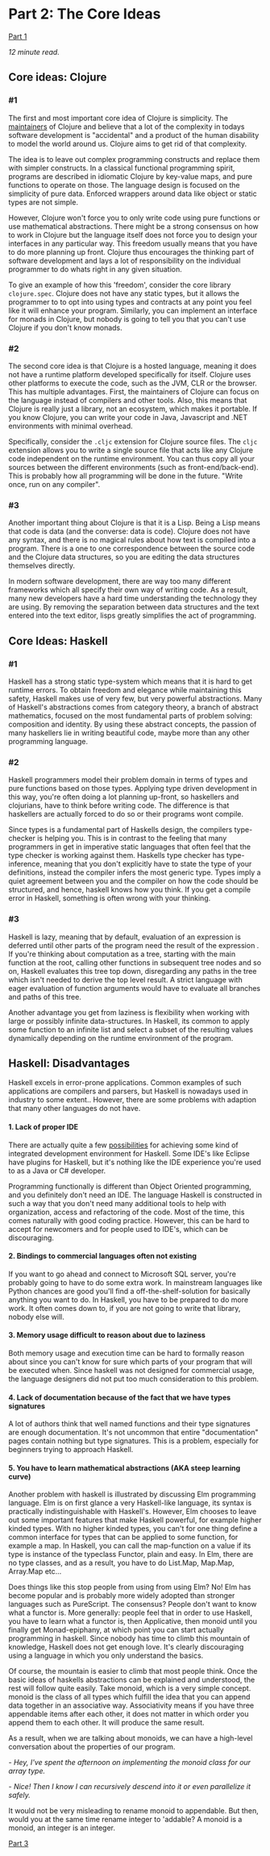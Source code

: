 [1]: /blog/post?id=dynamic_vs_static_p1
[2]: https://wiki.haskell.org/IDEs
[3]: cognitect
[4]: /blog/post?id=dynamic_vs_static_p3

# Part 2: The Core Ideas

[Part 1][1]

*12 minute read.*

## Core ideas: Clojure

### #1

The first and most important core idea of Clojure is simplicity. The
[maintainers][3] of Clojure and believe that a lot of the complexity in todays
software development is "accidental" and a product of the human disability to
model the world around us. Clojure aims to get rid of that complexity.

The idea is to leave out complex programming constructs and replace them with
simpler constructs. In a classical functional programming spirit, programs are
described in idiomatic Clojure by key-value maps, and pure functions to operate
on those. The language design is focused on the simplicity of pure data.
Enforced wrappers around data like object or static types are not simple.

However, Clojure won't force you to only write code using pure functions or use
mathematical abstractions. There might be a strong consensus on how to work in
Clojure but the language itself does not force you to design your interfaces in
any particular way. This freedom usually means that you have to do more
planning up front. Clojure thus encourages the thinking part of software
development and lays a lot of responsibility on the individual programmer to do
whats right in any given situation.

To give an example of how this 'freedom', consider the core library
`clojure.spec`.  Clojure does not have any static types, but it allows the
programmer to to opt into using types and contracts at any point you feel like
it will enhance your program.  Similarly, you can implement an interface for
monads in Clojure, but nobody is going to tell you that you can't use Clojure
if you don't know monads.

### #2

The second core idea is that Clojure is a hosted language, meaning it does not
have a runtime platform developed specifically for itself. Clojure uses other
platforms to execute the code, such as the JVM, CLR or the browser. This has
multiple advantages. First, the maintainers of Clojure can focus on the
language instead of compilers and other tools. Also, this means that Clojure is
really just a library, not an ecosystem, which makes it portable. If you know
Clojure, you can write your code in Java, Javascript and .NET environments with
minimal overhead.

Specifically, consider the `.cljc` extension for Clojure source files. The
`cljc` extension allows you to write a single source file that acts like any
Clojure code independent on the runtime environment. You can thus copy all your
sources between the different environments (such as front-end/back-end). This
is probably how all programming will be done in the future. "Write once, run
on any compiler".

### #3

Another important thing about Clojure is that it is a Lisp. Being a Lisp means
that code is data (and the converse: data is code). Clojure does
not have any syntax, and there is no magical rules about how text is compiled
into a program. There is a one to one correspondence between the source code
and the Clojure data structures, so you are editing the data structures
themselves directly.

In modern software development, there are way too many different frameworks
which all specify their own way of writing code. As a result, many new
developers have a hard time understanding the technology they are using. By
removing the separation between data structures and the text entered into the
text editor, lisps greatly simplifies the act of programming.

## Core Ideas: Haskell

### #1

Haskell has a strong static type-system which means that it is hard to get
runtime errors. To obtain freedom and elegance while maintaining this safety,
Haskell makes use of very few, but very powerful abstractions. Many of
Haskell's abstractions comes from category theory, a branch of abstract
mathematics, focused on the most fundamental parts of problem solving:
composition and identity. By using these abstract concepts, the passion of many
haskellers lie in writing beautiful code, maybe more than any other programming
language.

### #2

Haskell programmers model their problem domain in terms of types and pure
functions based on those types. Applying type driven development in this way,
you're often doing a lot planning up-front, so haskellers and clojurians,
have to think before writing code. The difference is that haskellers are
actually forced to do so or their programs wont compile.

Since types is a fundamental part of Haskells design, the compilers
type-checker is helping you. This is in contrast to the feeling that many
programmers in get in imperative static languages that often feel that the type
checker is working against them. Haskells type checker has type-inference,
meaning that you don't explicitly have to state the type of your definitions,
instead the compiler infers the most generic type.  Types imply a quiet agreement
between you and the compiler on how the code should be structured, and hence,
haskell knows how you think. If you get a compile error in Haskell, something
is often wrong with your thinking.

### #3

Haskell is lazy, meaning that by default, evaluation of an expression is
deferred until other parts of the program need the result of the expression .
If you're thinking about computation as a tree, starting with the main function
at the root, calling other functions in subsequent tree nodes and so on,
Haskell evaluates this tree top down, disregarding any paths in the tree which
isn't needed to derive the top level result. A strict language with eager
evaluation of function arguments would have to evaluate all branches and paths
of this tree.

Another advantage you get from laziness is flexibility when working with large or
possibly infinite data-structures. In Haskell, its common to apply some function
to an infinite list and select a subset of the resulting values dynamically
depending on the runtime environment of the program.

## Haskell: Disadvantages

Haskell excels in error-prone applications. Common examples of such
applications are compilers and parsers, but Haskell is nowadays used in
industry to some extent.. However, there are some problems with adaption that
many other languages do not have.

#### 1. Lack of proper IDE

There are actually quite a few [possibilities][2] for achieving some kind of
integrated development environment for Haskell. Some IDE's like Eclipse have
plugins for Haskell, but it's nothing like the IDE experience you're used to as
a Java or C# developer.

Programming functionally is different than Object Oriented programming, and you
definitely don't need an IDE. The language Haskell is constructed in such a way
that you don't need many additional tools to help with organization, access and
refactoring of the code.  Most of the time, this comes naturally with good
coding practice. However, this can be hard to accept for newcomers and for
people used to IDE's, which can be discouraging.

#### 2. Bindings to commercial languages often not existing

If you want to go ahead and connect to Microsoft SQL server, you're probably
going to have to do some extra work. In mainstream languages like Python
chances are good you'll find a off-the-shelf-solution for basically anything
you want to do. In Haskell, you have to be prepared to do more work. It often
comes down to, if you are not going to write that library, nobody else will.

#### 3. Memory usage difficult to reason about due to laziness

Both memory usage and execution time can be hard to formally reason about since
you can't know for sure which parts of your program that will be executed when.
Since haskell was not designed for commercial usage, the language designers
did not put too much consideration to this problem.

#### 4. Lack of documentation because of the fact that we have types signatures

A lot of authors think that well named functions and their type signatures are
enough documentation. It's not uncommon that entire "documentation" pages
contain nothing but type signatures. This is a problem, especially for
beginners trying to approach Haskell.

#### 5. You have to learn mathematical abstractions (AKA steep learning curve)

Another problem with haskell is illustrated by discussing Elm programming
language. Elm is on first glance a very Haskell-like language, its syntax is
practically indistinguishable with Haskell's. However, Elm chooses to leave out
some important features that make Haskell powerful, for example higher kinded
types. With no higher kinded types, you can't for one thing define a common
interface for types that can be applied to some function, for example a map. In
Haskell, you can call the map-function on a value if its type is instance of
the typeclass Functor, plain and easy. In Elm, there are no type classes, and
as a result, you have to do List.Map, Map.Map, Array.Map etc...

Does things like this stop people from using from using Elm? No! Elm has become
popular and is probably more widely adopted than stronger languages such as
PureScript. The consensus? People don't want to know what a functor is. More
generally: people feel that in order to use Haskell, you have to learn what a
functor is, then Applicative, then monoid until you finally get Monad-epiphany,
at which point you can start actually programming in haskell.  Since nobody has
time to climb this mountain of knowledge, Haskell does not get enough love. It's
clearly discouraging using a language in which you only understand the basics.

Of course, the mountain is easier to climb that most people think. Once the
basic ideas of haskells abstractions can be explained and understood, the rest
will follow quite easily. Take monoid, which is a very simple concept. monoid
is the class of all types which fulfill the idea that you can append data
together in an associative way. Associativity means if you have three
appendable items after each other, it does not matter in which order you append
them to each other. It will produce the same result.

As a result, when we are talking about monoids, we can have a high-level
conversation about the properties of our program.

*- Hey, I've spent the afternoon on implementing the monoid class for our array
type.*

*- Nice! Then I know I can recursively descend into it or even parallelize it
safely.*

It would not be very misleading to rename monoid to appendable. But then, would
you at the same time rename integer to 'addable? A monoid is a monoid, an
integer is an integer.

[Part 3][4]
